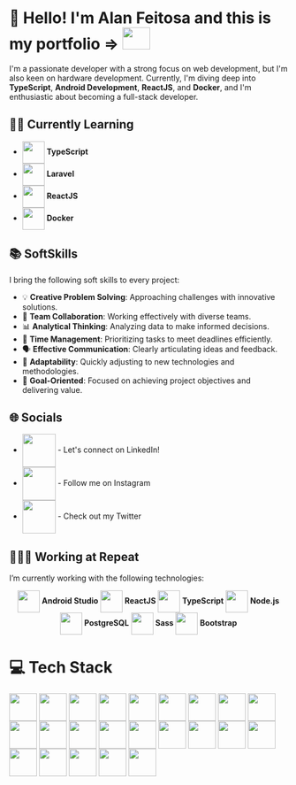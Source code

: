 # 👋 Hello! I'm Alan Feitosa and this is my portfolio => [<img height="40" width="50" src="https://cdn.jsdelivr.net/gh/devicons/devicon@latest/icons/vercel/vercel-original.svg" />](https://portfolio-xi-seven-42.vercel.app/)

I'm a passionate developer with a strong focus on web development, but I'm also keen on hardware development. Currently, I'm diving deep into **TypeScript**, **Android Development**, **ReactJS**, and **Docker**, and I'm enthusiastic about becoming a full-stack developer.

## 🌱📖 Currently Learning

- <img align="center" height="40" width="40" src="https://cdn.jsdelivr.net/gh/devicons/devicon/icons/typescript/typescript-original.svg" /> **TypeScript**
- <img align="center" height="40" width="40" src="https://cdn.jsdelivr.net/gh/devicons/devicon@latest/icons/laravel/laravel-original.svg" /> **Laravel**
- <img align="center" height="40" width="40" src="https://cdn.jsdelivr.net/gh/devicons/devicon/icons/react/react-original.svg" /> **ReactJS**
- <img align="center" height="40" width="40" src="https://cdn.jsdelivr.net/gh/devicons/devicon/icons/docker/docker-original.svg" /> **Docker**

## 📚 SoftSkills

I bring the following soft skills to every project:

- 💡 **Creative Problem Solving**: Approaching challenges with innovative solutions.
- 🤝 **Team Collaboration**: Working effectively with diverse teams.
- 📊 **Analytical Thinking**: Analyzing data to make informed decisions.
- 📅 **Time Management**: Prioritizing tasks to meet deadlines efficiently.
- 🗣 **Effective Communication**: Clearly articulating ideas and feedback.
- 🔄 **Adaptability**: Quickly adjusting to new technologies and methodologies.
- 🎯 **Goal-Oriented**: Focused on achieving project objectives and delivering value.

## 🌐 Socials

- [<img align="center" height="60" width="60" src="https://img.icons8.com/?size=100&id=13930&format=png&color=000000" />](https://linkedin.com/in/alan-feitosa-363438206) - Let's connect on LinkedIn!
- [<img align="center" height="60" width="60" src="https://img.icons8.com/?size=100&id=Xy10Jcu1L2Su&format=png&color=000000" />](https://www.instagram.com/_alanfeitosa_) - Follow me on Instagram
- [<img align="center" height="60" width="60" src="https://img.icons8.com/?size=100&id=ClbD5JTFM7FA&format=png&color=000000" />](https://twitter.com/ak_enjoyer) - Check out my Twitter

## 🏢👨‍💻 Working at Repeat

I’m currently working with the following technologies:

<div style="text-align: center;">
  <img align="center" height="40" width="40" src="https://cdn.jsdelivr.net/gh/devicons/devicon/icons/android/android-original.svg" /> <strong>Android Studio</strong>
  <img align="center" height="40" width="40" src="https://cdn.jsdelivr.net/gh/devicons/devicon/icons/react/react-original.svg" /> <strong>ReactJS</strong>
  <img align="center" height="40" width="40" src="https://cdn.jsdelivr.net/gh/devicons/devicon/icons/typescript/typescript-original.svg" /> <strong>TypeScript</strong>
  <img align="center" height="40" width="40" src="https://cdn.jsdelivr.net/gh/devicons/devicon/icons/nodejs/nodejs-original.svg" /> <strong>Node.js</strong>
  <img align="center" height="40" width="40" src="https://cdn.jsdelivr.net/gh/devicons/devicon/icons/postgresql/postgresql-original.svg" /> <strong>PostgreSQL</strong>
  <img align="center" height="40" width="40" src="https://cdn.jsdelivr.net/gh/devicons/devicon/icons/sass/sass-original.svg" /> <strong>Sass</strong>
  <img align="center" height="40" width="40" src="https://cdn.jsdelivr.net/gh/devicons/devicon/icons/bootstrap/bootstrap-original.svg" /> <strong>Bootstrap</strong>
</div>

# 💻 Tech Stack
<img align="center" height="50" width="50" src="https://cdn.jsdelivr.net/gh/devicons/devicon@latest/icons/azure/azure-original.svg" /> <img align="center" height="50" width="50" src="https://cdn.jsdelivr.net/gh/devicons/devicon@latest/icons/amazonwebservices/amazonwebservices-original-wordmark.svg" /> <img align="center" height="50" width="50" src="https://cdn.jsdelivr.net/gh/devicons/devicon@latest/icons/mysql/mysql-original.svg" /> <img align="center" height="50" width="50" src="https://cdn.jsdelivr.net/gh/devicons/devicon@latest/icons/mariadb/mariadb-original.svg" /> <img align="center" height="50" width="50" src="https://cdn.jsdelivr.net/gh/devicons/devicon@latest/icons/react/react-original.svg" />  <img align="center" height="50" width="50" src="https://cdn.jsdelivr.net/gh/devicons/devicon@latest/icons/composer/composer-original.svg" /> <img align="center" height="50" width="50" src="https://cdn.jsdelivr.net/gh/devicons/devicon@latest/icons/css3/css3-original.svg" /> <img align="center" height="50" width="50" src="https://cdn.jsdelivr.net/gh/devicons/devicon@latest/icons/docker/docker-original.svg" /> <img align="center" height="50" width="50" src="https://cdn.jsdelivr.net/gh/devicons/devicon@latest/icons/figma/figma-original.svg" /> <img align="center" height="50" width="50" src="https://cdn.jsdelivr.net/gh/devicons/devicon@latest/icons/flask/flask-original.svg" /> <img align="center" height="50" width="50" src="https://cdn.jsdelivr.net/gh/devicons/devicon@latest/icons/gimp/gimp-original.svg" /> <img align="center" height="50" width="50" src="https://cdn.jsdelivr.net/gh/devicons/devicon@latest/icons/git/git-original.svg" /> <img align="center" height="50" width="50" src="https://cdn.jsdelivr.net/gh/devicons/devicon@latest/icons/googlecloud/googlecloud-original.svg" /> <img align="center" height="50" width="50" src="https://cdn.jsdelivr.net/gh/devicons/devicon@latest/icons/html5/html5-original.svg" /> <img align="center" height="50" width="50" src="https://cdn.jsdelivr.net/gh/devicons/devicon@latest/icons/javascript/javascript-original.svg" /> <img align="center" height="50" width="50" src="https://cdn.jsdelivr.net/gh/devicons/devicon@latest/icons/laravel/laravel-original.svg" /> <img align="center" height="50" width="50" src="https://cdn.jsdelivr.net/gh/devicons/devicon@latest/icons/linux/linux-original.svg" /> <img align="center" height="50" width="50" src="https://cdn.jsdelivr.net/gh/devicons/devicon@latest/icons/mongodb/mongodb-original.svg" /> <img align="center" height="50" width="50" src="https://cdn.jsdelivr.net/gh/devicons/devicon@latest/icons/nodejs/nodejs-original.svg" /> <img align="center" height="50" width="50" src="https://cdn.jsdelivr.net/gh/devicons/devicon@latest/icons/postman/postman-original.svg" /> <img align="center" height="50" width="50" src="https://cdn.jsdelivr.net/gh/devicons/devicon@latest/icons/python/python-original.svg" /> <img align="center" height="50" width="50" src="https://cdn.jsdelivr.net/gh/devicons/devicon@latest/icons/sqlite/sqlite-original.svg" /> <img align="center" height="50" width="50" src="https://cdn.jsdelivr.net/gh/devicons/devicon@latest/icons/typescript/typescript-original.svg" />
